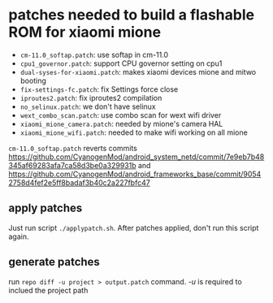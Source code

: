 # patches needed to build a flashable ROM for xiaomi mione

* `cm-11.0_softap.patch`: use softap in cm-11.0
* `cpu1_governor.patch`: support CPU governor setting on cpu1
* `dual-syses-for-xiaomi.patch`: makes xiaomi devices mione and mitwo booting
* `fix-settings-fc.patch`: fix Settings force close
* `iproutes2.patch`: fix iproutes2 compilation
* `no_selinux.patch`: we don't have selinux
* `wext_combo_scan.patch`: use combo scan for wext wifi driver
* `xiaomi_mione_camera.patch`: needed by mione's camera HAL
* `xiaomi_mione_wifi.patch`: needed to make wifi working on all mione

`cm-11.0_softap.patch` reverts commits https://github.com/CyanogenMod/android_system_netd/commit/7e9eb7b48345af69283afa7ca58d3be0a329931b
and https://github.com/CyanogenMod/android_frameworks_base/commit/90542758d4fef2e5ff8badaf3b40c2a227fbfc47


apply patches
-------------

Just run script `./applypatch.sh`.
After patches applied, don't run this script again.


generate patches
----------------

run `repo diff -u project > output.patch` command.
_-u_ is required to inclued the project path
